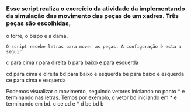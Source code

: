 ### Esse script realiza o exercício da atividade da implementando da simulação das movimento das peças de um xadres. Três peças são escolhidas,
o torre, o bispo e a dama.

	O script recebe letras para mover as peças. A configuração é esta a seguir:

c  para cima
r  para direita
b  para baixo
e  para esquerda

cd para cima e direita
bd para baixo e esquerda
be para baixo e esquerda
ce para cima e esquerda

Podemos visualizar o movimento, seguindo vetores iniciando no ponto * e terminando nas letras. Temos por exemplo, o vetor bd iniciando em * e terminando em bd.
	   	  c
	   ce		cd
 e		  *     d
	   be		bd
		    b
